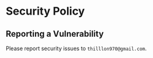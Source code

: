 # Security Policy

## Reporting a Vulnerability

Please report security issues to `thilllon970@gmail.com`.
